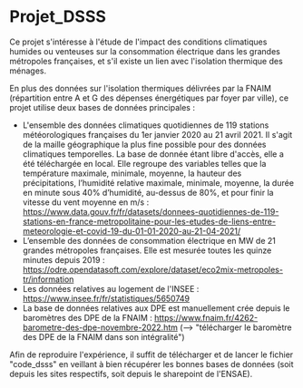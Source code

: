 # Projet_DSSS

Ce projet s'intéresse à l'étude de l'impact des conditions climatiques humides ou venteuses sur la consommation électrique dans les grandes métropoles françaises, et s'il existe un lien avec l'isolation thermique des ménages. 

En plus des données sur l'isolation thermiques délivrées par la FNAIM (répartition entre A et G des dépenses énergétiques par foyer par ville), ce projet utilise deux bases de données principales :
- L'ensemble des données climatiques quotidiennes de 119 stations météorologiques françaises du 1er janvier 2020 au 21 avril 2021. Il s'agit de la maille géographique la plus fine possible pour des données climatiques temporelles. La base de donnée étant libre d'accès, elle a été téléchargée en local. Elle regroupe des variables telles que la température maximale, minimale, moyenne, la hauteur des précipitations, l’humidité relative maximale, minimale, moyenne, la durée en minute sous 40\% d’humidité, au-dessus de 80\%, et pour finir la vitesse du vent moyenne en m/s : https://www.data.gouv.fr/fr/datasets/donnees-quotidiennes-de-119-stations-en-france-metropolitaine-pour-les-etudes-de-liens-entre-meteorologie-et-covid-19-du-01-01-2020-au-21-04-2021/
- L’ensemble des données de consommation électrique en MW de 21 grandes métropoles françaises. Elle est mesurée toutes les quinze minutes depuis 2019 : https://odre.opendatasoft.com/explore/dataset/eco2mix-metropoles-tr/information
- Les données relatives au logement de l'INSEE : https://www.insee.fr/fr/statistiques/5650749
- La base de données relatives aux DPE est manuellement crée depuis le baromètres des DPE de la FNAIM : https://www.fnaim.fr/4262-barometre-des-dpe-novembre-2022.htm (--> "télécharger le baromètre des DPE de la FNAIM dans son intégralité")

Afin de reproduire l'expérience, il suffit de télécharger et de lancer le fichier "code_dsss" en veillant à bien récupérer les bonnes bases de données (soit depuis les sites respectifs, soit depuis le sharepoint de l'ENSAE).
